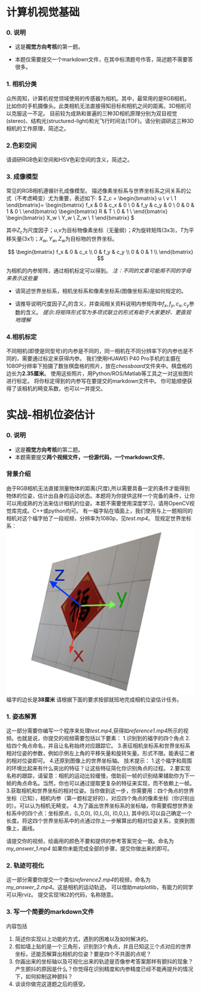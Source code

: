 # 计算机视觉基础

### 0. 说明

* 这是**视觉方向考核**的第一题。
  
* 本题仅需要提交一个markdown文件，在其中标清题号作答，简述题不需要答很多。
  
### 1. 相机分类

众所周知，计算机视觉领域使用的传感器为相机。其中，最常用的是RGB相机，比如你的手机摄像头。此类相机无法直接得知目标和相机之间的距离。3D相机可以克服这一不足。
目前较为成熟和普遍的三种3D相机原理分别为双目视觉(stereo)、结构光(structured-light)和光飞行时间法(TOF)。请分别调研这三种3D相机的工作原理，简述之。

### 2.色彩空间

请调研RGB色彩空间和HSV色彩空间的含义，简述之。

### 3. 成像模型

常见的RGB相机遵循针孔成像模型。
描述像素坐标系与世界坐标系之间关系的公式（不考虑畸变）尤为重要，表述如下:
$
Z_c = 
\begin{bmatrix}
   u \\
   v \\
   1
  \end{bmatrix}=
  \begin{bmatrix}
   f_x & 0 & c_x & 0 \\
   0 & f_y & c_y & 0 \\
   0 & 0 & 1 & 0 \\
  \end{bmatrix}
  \begin{bmatrix}
   R & T \\
   0 & 1 \\
  \end{bmatrix}
 \begin{bmatrix}
   X_w \\
   Y_w \\
   Z_w \\
   1
  \end{bmatrix}
  $
  
其中$Z_c$为尺度因子；$u$,$v$为目标物像素坐标（无量纲）；$R$为旋转矩阵(3x3)，$T$为平移矢量(3x1)；$X_w,Y_w,Z_w$为目标物的世界坐标。

$$
\begin{bmatrix}
   f_x & 0 & c_x  \\
   0 & f_y & c_y  \\
   0 & 0 & 1  \\
  \end{bmatrix}
$$

为相机的内参矩阵，通过相机标定可以得到。
*注：不同的文章可能用不同的字母来表示这些量*

* 请简述世界坐标系，相机坐标系和像素坐标系(图像坐标系)是如何规定的。
  
* 请推导说明尺度因子$Z_c$的含义，并查阅相关资料说明内参矩阵中$f_x,f_y,c_x,c_y$参数的含义。
*提示:将矩阵形式写为多项式联立的形式有助于大家更好、更直观地理解*
  
### 4.相机标定

不同相机(即使是同型号)的内参是不同的，同一相机在不同分辨率下的内参也是不同的，需要通过标定来获得内参。
我们使用HUAWEI P40 Pro手机的主摄在1080P分辨率下拍摄了数张棋盘格的照片，放在*chessboard*文件夹中。棋盘格的边长为**2.35厘米**。
使用这些照片，用Python/ROS/Matlab等工具之一对这些图片进行标定。
将你标定得到的内参写在要提交的markdown文件中。
你可能顺便获得了该相机的畸变系数，也可以一并提交。

# 实战-相机位姿估计

### 0. 说明

* 这是**视觉方向考核**的第二题。
* 本题需要提交**两个视频文件，一份源代码，一个markdown文件**。

### 背景介绍

由于RGB相机无法直接测量物体的距离(尺度),所以需要具备一定的条件才能得到物体的位姿，估计出自身的运动状态。本题将为你提供这样一个完备的条件，让你可以用成熟的方法来估计相机的位姿。本题不需要使用深度学习，请用OpenCV视觉库完成。C++或python均可。
有一福字贴在墙面上，我们使用与上一题相同的相机对这个福字拍了一段视频，分辨率为1080p，见*test.mp4*。
现规定世界坐标系：
![lucky](lucky.png "lucky")
福字的边长是**38厘米**
请根据下面的要求按部就班地完成相机位姿估计任务。

### 1. 姿态解算
这一部分需要你编写一个程序来处理*test.mp4*,获得如*reference1.mp4*所示的视频。也就是说，你提交的视频需要包括以下要素：
1.识别到的福字的四个角点
2.给四个角点命名，并且让名称始终对应跟踪它。
3.表征相机坐标系和世界坐标系相对位姿的参数，例如示例左上角的平移矢量和旋转矢量。形式不限。能表征二者的相对位姿即可。
4.还原到图像上的世界坐标轴。
技术提示：
1.这个福字和周围的环境比起来有什么突出的特征？让这些特征简化你识别角点的过程。
2.要实现名称的跟踪，请留意：相机的运动比较缓慢，借助前一帧的识别结果辅助你为下一帧的角点命名。当然，你也可以通过提取更复杂的特征来实现，而不依赖上一帧。
3.获取相机和世界坐标的相对位姿。当你做到这一步，你需要用：四个角点的世界坐标（已知），相机内参（第一题标定好的），对应四个角点的像素坐标（你识别出的）。可以认为相机无畸变。
4.为了画出世界坐标系的坐标轴，你需要假想世界坐标系中的四个点：坐标原点，(L,0,0), (0,L,0), (0,0,L), 其中的L可以自己确定一个长度。将这四个世界坐标系中的点通过你上一步解算出的相对位姿关系，变换到图像上，画线。

请提交你的视频，绘画用的颜色不要和提供的参考答案完全一致。命名为*my_answer_1.mp4*
如果你未能完成全部的步骤，提交你做出来的即可。

### 2. 轨迹可视化

这一部分需要你提交一个类似*reference2.mp4*的视频，命名为*my_answer_2.mp4*。这是相机的运动轨迹。
可以借助matplotlib，有能力的同学可以用rviz。
提交实现1和2的代码，名称随意。

### 3. 写一个简要的markdown文件

内容包括
1. 简述你实现以上功能的方式，遇到的困难以及如何解决的。
2. 假如墙上贴的是一个三角形，识别到3个角点，并且已知这三个点对应的世界坐标，还能否解算出相机的位姿？要是四个不共面的点呢？
3. 你画出来的坐标轴以及可视化出来的轨迹是否像参考答案那样有颤抖的现象？产生颤抖的原因是什么？你觉得在识别精度和内参精度已经不能再提升的情况下，如何抑制这种颤抖？
4. 谈谈你做完这道题之后的感受。